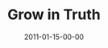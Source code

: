 ---
layout: message
category: message
series: "Grow Up"
title: "Grow in Truth"
date: 2011-01-15-00-00
message_id: 653
audio: "http://s3.amazonaws.com/crossroadsaudiomessages/Power_of_a_Plan.mp3"
audio-duration: "38:58"
audio: "http://s3.amazonaws.com/crossroadsaudiomessages/growup03.mp3"
audio-duration: "34:44"
program: "http://s3.amazonaws.com/crossroads-media/media/legacy/documents/01_15-16_11Program.pdf"
description: "Brian Tome talks about what it looks like to bend your life to the truth found in the Bible."
video: "https://s3.amazonaws.com/crossroadsvideomessages/growup03.mp4"
video-duration: "34:49"
video-image: "http://s3.amazonaws.com/crossroads-media/images/legacy/content/growup03_still.jpg"
flag: "N"
---